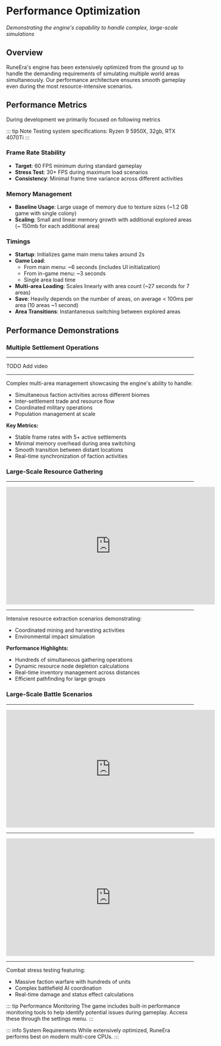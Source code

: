 # Performance Optimization

*Demonstrating the engine's capability to handle complex, large-scale simulations*

## Overview

RuneEra's engine has been extensively optimized from the ground up to handle the demanding requirements of simulating multiple 
world areas simultaneously. Our performance architecture ensures smooth gameplay even during the most resource-intensive scenarios.

## Performance Metrics
During development we primarily focused on following metrics

::: tip Note
Testing system specifications: Ryzen 9 5950X, 32gb, RTX 4070Ti
:::

### Frame Rate Stability
- **Target**: 60 FPS minimum during standard gameplay
- **Stress Test**: 30+ FPS during maximum load scenarios
- **Consistency**: Minimal frame time variance across different activities

### Memory Management
- **Baseline Usage**: Large usage of memory due to texture sizes (~1.2 GB game with single colony)
- **Scaling**: Small and linear memory growth with additional explored areas (~ 150mb for each additional area)

### Timings
- **Startup**: Initializes game main menu takes around 2s
- **Game Load**:
    - From main menu: ~6 seconds (includes UI initialization)
    - From in-game menu: ~3 seconds
    - Single area load time
- **Multi-area Loading**: Scales linearly with area count (~27 seconds for 7 areas)
- **Save**: Heavily depends on the number of areas, on average < 100ms per area (10 areas ~1 second)
- **Area Transitions**: Instantaneous switching between explored areas

## Performance Demonstrations

### Multiple Settlement Operations
---

TODO Add video

---

Complex multi-area management showcasing the engine's ability to handle:
- Simultaneous faction activities across different biomes
- Inter-settlement trade and resource flow
- Coordinated military operations
- Population management at scale

**Key Metrics:**
- Stable frame rates with 5+ active settlements
- Minimal memory overhead during area switching
- Smooth transition between distant locations
- Real-time synchronization of faction activities

### Large-Scale Resource Gathering

---

<iframe width="560" height="315" src="https://www.youtube.com/embed/eH3dJMzCCNU?si=Vz0W7sKyAKCTOTLt" title="YouTube video player" frameborder="0" allow="accelerometer; autoplay; clipboard-write; encrypted-media; gyroscope; picture-in-picture; web-share" referrerpolicy="strict-origin-when-cross-origin" allowfullscreen></iframe>

---

Intensive resource extraction scenarios demonstrating:
- Coordinated mining and harvesting activities
- Environmental impact simulation

**Performance Highlights:**
- Hundreds of simultaneous gathering operations
- Dynamic resource node depletion calculations
- Real-time inventory management across distances
- Efficient pathfinding for large groups

### Large-Scale Battle Scenarios

---

<iframe width="560" height="315" src="https://www.youtube.com/embed/Dy5mX9iCC7s?si=_tCRcwNB_c4TZrrd" title="YouTube video player" frameborder="0" allow="accelerometer; autoplay; clipboard-write; encrypted-media; gyroscope; picture-in-picture; web-share" referrerpolicy="strict-origin-when-cross-origin" allowfullscreen></iframe>

---

<iframe width="560" height="315" src="https://www.youtube.com/embed/v7obBpv78GA?si=QyneB_xZTLM-wlqU" title="YouTube video player" frameborder="0" allow="accelerometer; autoplay; clipboard-write; encrypted-media; gyroscope; picture-in-picture; web-share" referrerpolicy="strict-origin-when-cross-origin" allowfullscreen></iframe>

---


Combat stress testing featuring:
- Massive faction warfare with hundreds of units
- Complex battlefield AI coordination
- Real-time damage and status effect calculations


::: tip Performance Monitoring
The game includes built-in performance monitoring tools to help identify potential issues during gameplay. Access these through the settings menu.
:::

::: info System Requirements
While extensively optimized, RuneEra performs best on modern multi-core CPUs.
:::
